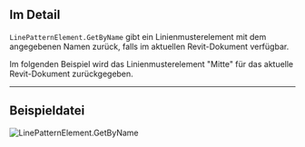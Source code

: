 ## Im Detail
`LinePatternElement.GetByName` gibt ein Linienmusterelement mit dem angegebenen Namen zurück, falls im aktuellen Revit-Dokument verfügbar.

Im folgenden Beispiel wird das Linienmusterelement "Mitte" für das aktuelle Revit-Dokument zurückgegeben.
___
## Beispieldatei

![LinePatternElement.GetByName](./Revit.Elements.LinePatternElement.GetByName_img.jpg)
